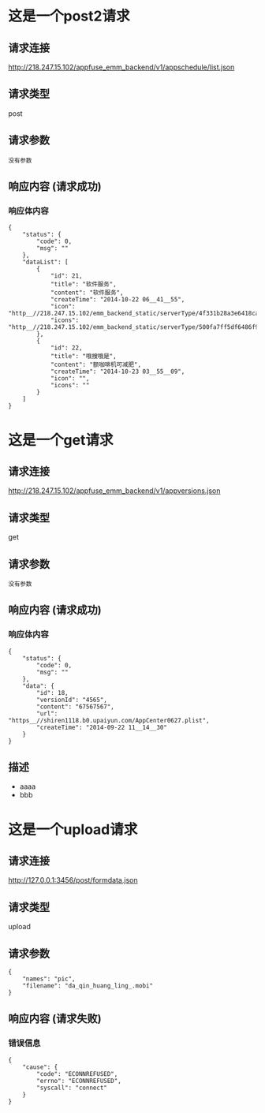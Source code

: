 # 这是一个post2请求

## 请求连接 

http://218.247.15.102/appfuse_emm_backend/v1/appschedule/list.json

## 请求类型 

post

## 请求参数

```
没有参数
```

## 响应内容 (请求成功)

### 响应体内容

```
{
    "status": {
        "code": 0,
        "msg": ""
    },
    "dataList": [
        {
            "id": 21,
            "title": "软件服务",
            "content": "软件服务",
            "createTime": "2014-10-22 06__41__55",
            "icon": "http__//218.247.15.102/emm_backend_static/serverType/4f331b28a3e6418cad0945eb92e97259.png",
            "icons": "http__//218.247.15.102/emm_backend_static/serverType/500fa7ff5df6486f957cb40eb44a1408.png"
        },
        {
            "id": 22,
            "title": "哦搜哦是",
            "content": "额咖啡机可减肥",
            "createTime": "2014-10-23 03__55__09",
            "icon": "",
            "icons": ""
        }
    ]
}
```



# 这是一个get请求

## 请求连接 

http://218.247.15.102/appfuse_emm_backend/v1/appversions.json

## 请求类型 

get

## 请求参数

```
没有参数
```

## 响应内容 (请求成功)

### 响应体内容

```
{
    "status": {
        "code": 0,
        "msg": ""
    },
    "data": {
        "id": 18,
        "versionId": "4565",
        "content": "67567567",
        "url": "https__//shiren1118.b0.upaiyun.com/AppCenter0627.plist",
        "createTime": "2014-09-22 11__14__30"
    }
}
```

## 描述 
 - aaaa
 - bbb


# 这是一个upload请求

## 请求连接 

http://127.0.0.1:3456/post/formdata.json

## 请求类型 

upload

## 请求参数

```
{
    "names": "pic",
    "filename": "da_qin_huang_ling_.mobi"
}
```

## 响应内容 (请求失败)

### 错误信息

```
{
    "cause": {
        "code": "ECONNREFUSED",
        "errno": "ECONNREFUSED",
        "syscall": "connect"
    }
}
```



